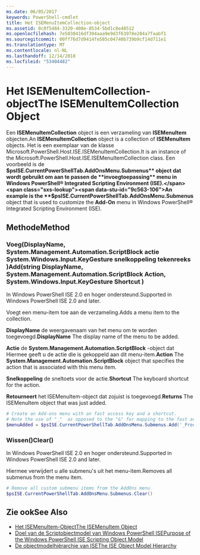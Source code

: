 ```yaml
---
ms.date: 06/05/2017
keywords: PowerShell-cmdlet
title: Het ISEMenuItemCollection-object
ms.assetid: 0c0f5484-3320-408e-8534-5bd1c8e48512
ms.openlocfilehash: 7e5030416df394aaa9e9d3f63978e204a7faabf1
ms.sourcegitcommit: 00ff76d7d9414fe585c04740b739b9cf14d711e1
ms.translationtype: MT
ms.contentlocale: nl-NL
ms.lasthandoff: 12/14/2018
ms.locfileid: "53404482"
---
```

# <a name="the-isemenuitemcollection-object"></a><span data-ttu-id="9c563-103">Het ISEMenuItemCollection-object</span><span class="sxs-lookup"><span data-stu-id="9c563-103">The ISEMenuItemCollection Object</span></span>

<span data-ttu-id="9c563-104">Een **ISEMenuItemCollection** object is een verzameling van **ISEMenuItem** objecten.</span><span class="sxs-lookup"><span data-stu-id="9c563-104">An **ISEMenuItemCollection** object is a collection of **ISEMenuItem** objects.</span></span> <span data-ttu-id="9c563-105">Het is een exemplaar van de klasse Microsoft.PowerShell.Host.ISE.ISEMenuItemCollection.</span><span class="sxs-lookup"><span data-stu-id="9c563-105">It is an instance of the Microsoft.PowerShell.Host.ISE.ISEMenuItemCollection class.</span></span> <span data-ttu-id="9c563-106">Een voorbeeld is de **$psISE.CurrentPowerShellTab.AddOnsMenu.Submenus** object dat wordt gebruikt om aan te passen de **invoegtoepassing** menu in Windows PowerShell® Integrated Scripting Environment (ISE).</span><span class="sxs-lookup"><span data-stu-id="9c563-106">An example is the **$psISE.CurrentPowerShellTab.AddOnsMenu.Submenus** object that is used to customize the **Add-On** menu in Windows PowerShell® Integrated Scripting Environment (ISE).</span></span>

## <a name="method"></a><span data-ttu-id="9c563-107">Methode</span><span class="sxs-lookup"><span data-stu-id="9c563-107">Method</span></span>

### <a name="addstring-displayname-systemmanagementautomationscriptblock-action-systemwindowsinputkeygesture-shortcut-"></a><span data-ttu-id="9c563-108">Voeg\(DisplayName, System.Management.Automation.ScriptBlock actie System.Windows.Input.KeyGesture snelkoppeling tekenreeks \)</span><span class="sxs-lookup"><span data-stu-id="9c563-108">Add\(string DisplayName, System.Management.Automation.ScriptBlock Action, System.Windows.Input.KeyGesture Shortcut \)</span></span>

<span data-ttu-id="9c563-109">In Windows PowerShell ISE 2.0 en hoger ondersteund.</span><span class="sxs-lookup"><span data-stu-id="9c563-109">Supported in Windows PowerShell ISE 2.0 and later.</span></span>

<span data-ttu-id="9c563-110">Voegt een menu-item toe aan de verzameling.</span><span class="sxs-lookup"><span data-stu-id="9c563-110">Adds a menu item to the collection.</span></span>

<span data-ttu-id="9c563-111">**DisplayName** de weergavenaam van het menu om te worden toegevoegd.</span><span class="sxs-lookup"><span data-stu-id="9c563-111">**DisplayName** The display name of the menu to be added.</span></span>

<span data-ttu-id="9c563-112">**Actie** de **System.Management.Automation.ScriptBlock** -object dat Hiermee geeft u de actie die is gekoppeld aan dit menu-item.</span><span class="sxs-lookup"><span data-stu-id="9c563-112">**Action** The **System.Management.Automation.ScriptBlock** object that specifies the action that is associated with this menu item.</span></span>

<span data-ttu-id="9c563-113">**Snelkoppeling** de sneltoets voor de actie.</span><span class="sxs-lookup"><span data-stu-id="9c563-113">**Shortcut** The keyboard shortcut for the action.</span></span>

<span data-ttu-id="9c563-114">**Retourneert** het ISEMenuItem-object dat zojuist is toegevoegd.</span><span class="sxs-lookup"><span data-stu-id="9c563-114">**Returns** The ISEMenuItem object that was just added.</span></span>

```powershell
# Create an Add-ons menu with an fast access key and a shortcut.
# Note the use of "_"  as opposed to the "&" for mapping to the fast access key letter for the menu item.
$menuAdded = $psISE.CurrentPowerShellTab.AddOnsMenu.Submenus.Add('_Process', {Get-Process}, 'Alt+P')
```

### <a name="clear"></a><span data-ttu-id="9c563-115">Wissen\(\)</span><span class="sxs-lookup"><span data-stu-id="9c563-115">Clear\(\)</span></span>

<span data-ttu-id="9c563-116">In Windows PowerShell ISE 2.0 en hoger ondersteund.</span><span class="sxs-lookup"><span data-stu-id="9c563-116">Supported in Windows PowerShell ISE 2.0 and later.</span></span>

<span data-ttu-id="9c563-117">Hiermee verwijdert u alle submenu's uit het menu-item.</span><span class="sxs-lookup"><span data-stu-id="9c563-117">Removes all submenus from the menu item.</span></span>

```powershell
# Remove all custom submenu items from the AddOns menu
$psISE.CurrentPowerShellTab.AddOnsMenu.Submenus.Clear()
```

## <a name="see-also"></a><span data-ttu-id="9c563-118">Zie ook</span><span class="sxs-lookup"><span data-stu-id="9c563-118">See Also</span></span>

- [<span data-ttu-id="9c563-119">Het ISEMenuItem-Object</span><span class="sxs-lookup"><span data-stu-id="9c563-119">The ISEMenuItem Object</span></span>](The-ISEMenuItem-Object.md)
- [<span data-ttu-id="9c563-120">Doel van de Scriptobjectmodel van Windows PowerShell ISE</span><span class="sxs-lookup"><span data-stu-id="9c563-120">Purpose of the Windows PowerShell ISE Scripting Object Model</span></span>](Purpose-of-the-Windows-PowerShell-ISE-Scripting-Object-Model.md)
- [<span data-ttu-id="9c563-121">De objectmodelhiërarchie van ISE</span><span class="sxs-lookup"><span data-stu-id="9c563-121">The ISE Object Model Hierarchy</span></span>](The-ISE-Object-Model-Hierarchy.md)